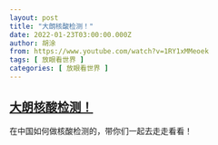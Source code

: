 ```yaml
---
layout: post
title: "大朗核酸检测！"
date: 2022-01-23T03:00:00.000Z
author: 胡涂
from: https://www.youtube.com/watch?v=1RY1xMMeoek
tags: [ 放眼看世界 ]
categories: [ 放眼看世界 ]
---
```

<!--1642906800000-->
[大朗核酸检测！](https://www.youtube.com/watch?v=1RY1xMMeoek)
------

<div>
在中国如何做核酸检测的，带你们一起去走走看看！
</div>

